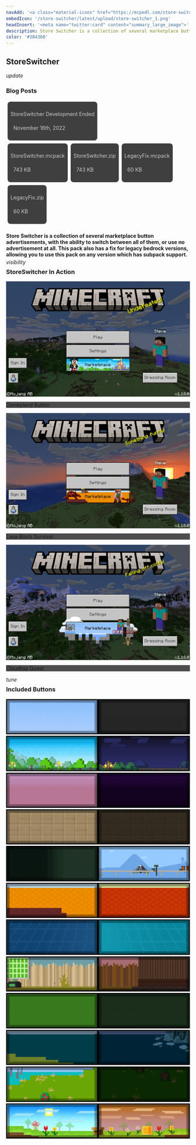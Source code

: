 ```yaml
---
navAdd: '<a class="material-icons" href="https://mcpedl.com/store-switcher/">link</a>'
embedIcon: '/store-switcher/latest/upload/store-switcher_1.png'
headInsert: '<meta name="twitter:card" content="summary_large_image">'
description: Store Switcher is a collection of several marketplace button advertisements, with the ability to switch between all of them, or use no advertisement at all. This pack also has a fix for legacy bedrock versions, allowing you to use this pack on any version which has subpack support.
color: '#384368'
---
```

## StoreSwitcher
<div class="changelog-container closeable" style="background: transparent;padding: 0;"><div><i class="material-icons">update</i><h3>Blog Posts</h3><i class="material-icons"></i></div><div style="display: inherit;"><div class="home-content-container"><a class="home-content-container" style="border-radius:8px;background: #222d;padding:8px;color:#ccc;display:inline-block;margin:4px;line-height: 24px;text-decoration: none;" href="/updates/storeswitcher-development-ended-nov1622"><p class="dreamsdb infotitle">StoreSwitcher Development Ended</p><p class="dreamsdb infostats" style="margin-left:8px">November 16th, 2022</p></a></div></div></div><div class="home-content-container"><a class="home-content-container" style="border-radius:8px;background: #222d;padding:8px;color:#ccc;display:inline-block;margin:4px;line-height: 24px;text-decoration: none;" href="https://drive.google.com/uc?confirm=t&amp;id=1lrhoBtsVFJQ2i-AEcnFsQ5IzL5qYKGFS"><p class="dreamsdb infotitle">StoreSwitcher.mcpack</p><p class="dreamsdb infostats" style="margin-left:8px">743 KB</p></a><a class="home-content-container" style="border-radius:8px;background: #222d;padding:8px;color:#ccc;display:inline-block;margin:4px;line-height: 24px;text-decoration: none;" href="https://drive.google.com/uc?confirm=t&amp;id=1vhwEVUISEz1qWk0jlREYQWvIl6RxErkv"><p class="dreamsdb infotitle">StoreSwitcher.zip</p><p class="dreamsdb infostats" style="margin-left:8px">743 KB</p></a><a class="home-content-container" style="border-radius:8px;background: #222d;padding:8px;color:#ccc;display:inline-block;margin:4px;line-height: 24px;text-decoration: none;" href="https://drive.google.com/uc?confirm=t&amp;id=1IVAPW5JtmIzLRDDRzIXva7WnbFCwu19O"><p class="dreamsdb infotitle">LegacyFix.mcpack</p><p class="dreamsdb infostats" style="margin-left:8px">60 KB</p></a><a class="home-content-container" style="border-radius:8px;background: #222d;padding:8px;color:#ccc;display:inline-block;margin:4px;line-height: 24px;text-decoration: none;" href="https://drive.google.com/uc?confirm=t&amp;id=1RruNNL2r-GCpbNYQYxuOeCp_Y3oigLnn"><p class="dreamsdb infotitle">LegacyFix.zip</p><p class="dreamsdb infostats" style="margin-left:8px">60 KB</p></a></div><div class="changelog-container"><h4 style="margin-bottom: 4px;">Store Switcher is a collection of several marketplace button advertisements, with the ability to switch between all of them, or use no advertisement at all. This pack also has a fix for legacy bedrock versions, allowing you to use this pack on any version which has subpack support.</h4><i class="material-icons" style="margin-top: 8px;">visibility</i><h3 id="extra-functions" style="margin-top: 8px;">StoreSwitcher In Action</h3><a style="display:block"></a><a class="home-content-image" style="width:auto"><img src="./upload/store-switcher_2.png" alt="Disneyland Button" style="display:block;width:auto;max-width:100%;aspect-ratio:auto"><p style="background:#222c">Disneyland Button</p></a><a class="home-content-image" style="width:auto"><img src="./upload/store-switcher_3.png" alt="Lava Block Survival" style="display:block;width:auto;max-width:100%;aspect-ratio:auto"><p style="background:#222c">Lava Block Survival</p></a><a class="home-content-image" style="width:auto"><img src="./upload/store-switcher_4.png" alt="Lava Block Survival" style="display:block;width:auto;max-width:100%;aspect-ratio:auto"><p style="background:#222c">Cloudtop Quest</p></a><a style="display:block"></a><i class="material-icons" style="margin-top: 8px;">tune</i><h3 id="included-buttons" style="margin-top: 8px;">Included Buttons</h3><img src="./upload/store-switcher_5.png" style="max-height: 192px;display: block;width: auto;max-width: 100%;margin-top: 4px;"><img src="./upload/store-switcher_6.png" style="max-height: 192px;display: block;width: auto;max-width: 100%;margin-top: 4px;"><img src="./upload/store-switcher_7.png" style="max-height: 192px;display: block;width: auto;max-width: 100%;margin-top: 4px;"><img src="./upload/store-switcher_8.png" style="max-height: 192px;display: block;width: auto;max-width: 100%;margin-top: 4px;"><img src="./upload/store-switcher_9.png" style="max-height: 192px;display: block;width: auto;max-width: 100%;margin-top: 4px;"><img src="./upload/store-switcher_10.png" style="max-height: 192px;display: block;width: auto;max-width: 100%;margin-top: 4px;"><img src="./upload/store-switcher_11.png" style="max-height: 192px;display: block;width: auto;max-width: 100%;margin-top: 4px;"><img src="./upload/store-switcher_12.png" style="max-height: 192px;display: block;width: auto;max-width: 100%;margin-top: 4px;"><img src="./upload/store-switcher_13.png" style="max-height: 192px;display: block;width: auto;max-width: 100%;margin-top: 4px;"><img src="./upload/store-switcher_14.png" style="max-height: 192px;display: block;width: auto;max-width: 100%;margin-top: 4px;"><img src="./upload/store-switcher_15.png" style="max-height: 192px;display: block;width: auto;max-width: 100%;margin-top: 4px;"><img src="./upload/store-switcher_16.png" style="max-height: 192px;display: block;width: auto;max-width: 100%;margin-top: 4px;"></div>
